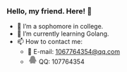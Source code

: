 ### Hello, my friend. Here! 👋

<!--
**allwaysLove/allwaysLove** is a ✨ _special_ ✨ repository because its `README.md` (this file) appears on your GitHub profile.

Here are some ideas to get you started:

- 🔭 I’m currently working on ...
- 🌱 I’m currently learning ...
- 👯 I’m looking to collaborate on ...
- 🤔 I’m looking for help with ...
- 💬 Ask me about ...
- 📫 How to reach me: ...
- 😄 Pronouns: ...
- ⚡ Fun fact: ...
-->

- 🔭 I’m a sophomore in college.
- 🌱 I’m currently learning Golang.
- 📫 How to contact me: 
  - :email: E-mail: 1067764354@qq.com
  -    <img src="https://github.com/allwaysLove/allwaysLove/blob/master/QQ-icon.png" width="20em" style="margin-left: 0.1em;"/>&nbsp;QQ: 107764354

<!--
[![Anurag's github stats](https://github-readme-stats.vercel.app/api?username=allwaysLove)](https://github.com/anuraghazra/github-readme-stats)
<img src="https://github.com/allwaysLove/allwaysLove/blob/master/QQ-icon.svg" width="18em" style="margin-left: 0.1em;"/></div>&nbsp;&nbsp;QQ: <a href="tencent://AddContact/?fromId=45&fromSubId=1&subcmd=all&uin=1067764354&website=www.oicqzone.com">107764354</a>
-->
